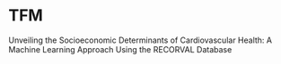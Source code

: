 # TFM
Unveiling the Socioeconomic Determinants of Cardiovascular Health: A Machine Learning Approach Using the RECORVAL Database
